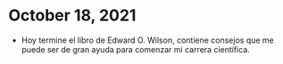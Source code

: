 # October 18, 2021

- Hoy termine el libro de Edward O. Wilson, contiene consejos que me puede ser de gran ayuda para comenzar mi carrera científica.

